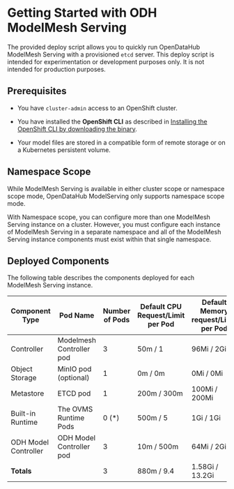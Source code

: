 # Getting Started with ODH ModelMesh Serving

The provided deploy script allows you to quickly run OpenDataHub ModelMesh Serving with a provisioned `etcd` server. This deploy script is intended for experimentation or development purposes only. It is not intended for production purposes.

## Prerequisites

- You have `cluster-admin` access to an OpenShift cluster.

- You have installed the **OpenShift CLI** as described in [Installing the OpenShift CLI by downloading the binary](https://docs.openshift.com/container-platform/4.11/cli_reference/openshift_cli/getting-started-cli.html#cli-installing-cli_cli-developer-commands).

- Your model files are stored in a compatible form of remote storage or on a Kubernetes persistent volume.

## Namespace Scope

While ModelMesh Serving is available in either cluster scope or namespace scope mode, OpenDataHub ModelServing only supports namespace scope mode.

With Namespace scope, you can configure more than one ModelMesh Serving instance on a cluster. However, you must configure each instance of ModelMesh Serving in a separate namespace and all of the ModelMesh Serving instance components must exist within that single namespace.

## Deployed Components

The following table describes the components deployed for each ModelMesh Serving instance.

| Component Type       | Pod Name                 | Number of Pods | Default CPU Request/Limit per Pod | Default Memory request/Limit per Pod |
| -------------------- | ------------------------ | -------------- | --------------------------------- | ------------------------------------ |
| Controller           | Modelmesh Controller pod | 3              | 50m / 1                           | 96Mi / 2Gi                           |
| Object Storage       | MinIO pod (optional)     | 1              | 0m / 0m                           | 0Mi / 0Mi                            |
| Metastore            | ETCD pod                 | 1              | 200m / 300m                       | 100Mi / 200Mi                        |
| Built-in Runtime     | The OVMS Runtime Pods    | 0 \(\*)        | 500m / 5                          | 1Gi / 1Gi                            |
| ODH Model Controller | ODH Model Controller pod | 3              | 10m / 500m                        | 64Mi / 2Gi                           |
| **Totals**           |                          | 3              | 880m / 9.4                        | 1.58Gi / 13.2Gi                      |
